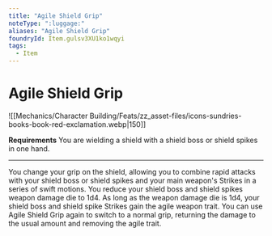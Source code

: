 ```yaml
---
title: "Agile Shield Grip"
noteType: ":luggage:"
aliases: "Agile Shield Grip"
foundryId: Item.gulsv3XU1ko1wqyi
tags:
  - Item
---
```


# Agile Shield Grip
![[Mechanics/Character Building/Feats/zz_asset-files/icons-sundries-books-book-red-exclamation.webp|150]]

**Requirements** You are wielding a shield with a shield boss or shield spikes in one hand.

* * *

You change your grip on the shield, allowing you to combine rapid attacks with your shield boss or shield spikes and your main weapon's Strikes in a series of swift motions. You reduce your shield boss and shield spikes weapon damage die to 1d4. As long as the weapon damage die is 1d4, your shield boss and shield spike Strikes gain the agile weapon trait. You can use Agile Shield Grip again to switch to a normal grip, returning the damage to the usual amount and removing the agile trait.
